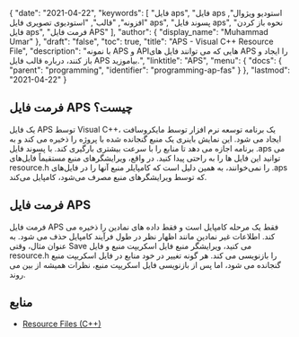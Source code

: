 {
  "date": "2021-04-22",
  "keywords": [
"فایل aps",
"فایل aps استودیو ویژوال",
"افزونه",
"قالب",
"استودیوی تصویری فایل aps",
"پسوند فایل aps",
"نحوه باز کردن فایل aps",
"فرمت فایل APS"
],
  "author": {
    "display_name": "Muhammad Umar"
},
  "draft": "false",
  "toc": true,
  "title": "APS - Visual C++ Resource File",
  "description": "با نمونه APS و APIهایی که می توانند فایل های APS را ایجاد و باز کنند، درباره قالب فایل APS بیاموزید.",
  "linktitle": "APS",
  "menu": {
    "docs": {
      "parent": "programming",
      "identifier": "programming-ap-fas"
}
},
  "lastmod": "2021-04-22"
}

## فرمت فایل APS چیست؟
یک فایل APS توسط Visual C++، یک برنامه توسعه نرم افزار توسط مایکروسافت ایجاد می شود. این نمایش باینری یک منبع گنجانده شده با پروژه را ذخیره می کند و به برنامه اجازه می دهد تا منابع را با سرعت بیشتری بارگیری کند. با پسوند فایل .aps می توانید این فایل ها را به راحتی پیدا کنید. در واقع، ویرایشگرهای منبع مستقیماً فایل‌های resource.h را نمی‌خوانند، به همین دلیل است که کامپایلر منبع آنها را در فایل‌های .aps که توسط ویرایشگرهای منبع مصرف می‌شود، کامپایل می‌کند.

## فرمت فایل APS
فرمت فایل APS فقط یک مرحله کامپایل است و فقط داده های نمادین را ذخیره می کند. اطلاعات غیر نمادین مانند اظهار نظر در طول فرآیند کامپایل حذف می شود. به عنوان مثال، وقتی Save می کنید، ویرایشگر منبع فایل اسکریپت منبع و فایل resource.h را بازنویسی می کند. هر گونه تغییر در خود منابع در فایل اسکریپت منبع گنجانده می شود، اما پس از بازنویسی فایل اسکریپت منبع، نظرات همیشه از بین می روند.


## منابع

 * [Resource Files (C++)](https://learn.microsoft.com/en-us/cpp/windows/resource-files-visual-studio?view=msvc-160)
 

